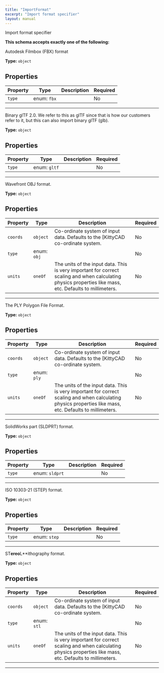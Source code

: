 ```yaml
---
title: "ImportFormat"
excerpt: "Import format specifier"
layout: manual
---
```


Import format specifier




**This schema accepts exactly one of the following:**

Autodesk Filmbox (FBX) format


**Type:** `object`




## Properties

| Property | Type | Description | Required |
|----------|------|-------------|----------|
| `type` |enum: `fbx`|  | No |


----
Binary glTF 2.0. We refer to this as glTF since that is how our customers refer to it, but this can also import binary glTF (glb).


**Type:** `object`




## Properties

| Property | Type | Description | Required |
|----------|------|-------------|----------|
| `type` |enum: `gltf`|  | No |


----
Wavefront OBJ format.


**Type:** `object`




## Properties

| Property | Type | Description | Required |
|----------|------|-------------|----------|
| `coords` |`object`| Co-ordinate system of input data. Defaults to the [KittyCAD co-ordinate system. | No |
| `type` |enum: `obj`|  | No |
| `units` |`oneOf`| The units of the input data. This is very important for correct scaling and when calculating physics properties like mass, etc. Defaults to millimeters. | No |


----
The PLY Polygon File Format.


**Type:** `object`




## Properties

| Property | Type | Description | Required |
|----------|------|-------------|----------|
| `coords` |`object`| Co-ordinate system of input data. Defaults to the [KittyCAD co-ordinate system. | No |
| `type` |enum: `ply`|  | No |
| `units` |`oneOf`| The units of the input data. This is very important for correct scaling and when calculating physics properties like mass, etc. Defaults to millimeters. | No |


----
SolidWorks part (SLDPRT) format.


**Type:** `object`




## Properties

| Property | Type | Description | Required |
|----------|------|-------------|----------|
| `type` |enum: `sldprt`|  | No |


----
ISO 10303-21 (STEP) format.


**Type:** `object`




## Properties

| Property | Type | Description | Required |
|----------|------|-------------|----------|
| `type` |enum: `step`|  | No |


----
ST**ereo**L**ithography format.


**Type:** `object`




## Properties

| Property | Type | Description | Required |
|----------|------|-------------|----------|
| `coords` |`object`| Co-ordinate system of input data. Defaults to the [KittyCAD co-ordinate system. | No |
| `type` |enum: `stl`|  | No |
| `units` |`oneOf`| The units of the input data. This is very important for correct scaling and when calculating physics properties like mass, etc. Defaults to millimeters. | No |


----




